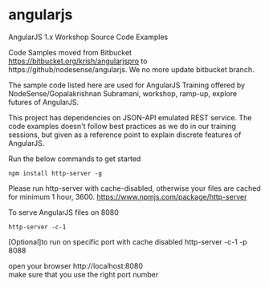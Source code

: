 # angularjs
AngularJS 1.x Workshop Source Code Examples

Code Samples moved from Bitbucket https://bitbucket.org/krish/angularjspro  to https://github/nodesense/angularjs. We no more update bitbucket branch.

The sample code listed here are used for AngularJS Training offered by NodeSense/Gopalakrishnan Subramani, workshop, ramp-up, explore futures of AngularJS.

This project has dependencies on JSON-API emulated REST service. The code examples doesn't follow best practices as we do in our training sessions, but given as a reference point to explain discrete features of AngularJS.


Run the below commands to get started

    npm install http-server -g

Please run http-server with cache-disabled, otherwise your files are cached for minimum  1 hour, 3600.
https://www.npmjs.com/package/http-server

To serve AngularJS files on 8080

    http-server -c-1

[Optional]to run on specific port with cache disabled
    http-server -c-1 -p 8088
 

open your browser http://localhost:8080  
make sure that you use the right port number